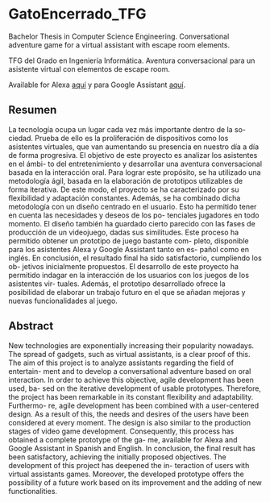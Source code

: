# GatoEncerrado_TFG

Bachelor Thesis in Computer Science Engineering. Conversational adventure game for a virtual assistant with escape room elements.

TFG del Grado en Ingeniería Informática. Aventura conversacional para un asistente virtual con elementos de escape room.

Available for Alexa [aquí](https://www.amazon.es/Universidad-de-Granada-Gato-encerrado/dp/B08DRKXGH4/ref=sr_1_1?__mk_es_ES=%C3%85M%C3%85%C5%BD%C3%95%C3%91&dchild=1&keywords=gato+encerrado&qid=1596482885&s=digital-skills&sr=1-1
) y para Google Assistant [aquí](https://assistant.google.com/services/a/uid/000000b3eb8d1518?source=web).

## Resumen

La tecnologı́a ocupa un lugar cada vez más importante dentro de la so-
ciedad. Prueba de ello es la proliferación de dispositivos como los asistentes
virtuales, que van aumentando su presencia en nuestro dı́a a dı́a de forma
progresiva. El objetivo de este proyecto es analizar los asistentes en el ámbi-
to del entretenimiento y desarrollar una aventura conversacional basada en
la interacción oral.
Para lograr este propósito, se ha utilizado una metodologı́a ágil, basada
en la elaboración de prototipos utilizables de forma iterativa. De este modo,
el proyecto se ha caracterizado por su flexibilidad y adaptación constantes.
Además, se ha combinado dicha metodologı́a con un diseño centrado en el
usuario. Esto ha permitido tener en cuenta las necesidades y deseos de los po-
tenciales jugadores en todo momento. El diseño también ha guardado cierto
parecido con las fases de producción de un videojuego, dadas sus similitudes.
Este proceso ha permitido obtener un prototipo de juego bastante com-
pleto, disponible para los asistentes Alexa y Google Assistant tanto en es-
pañol como en inglés.
En conclusión, el resultado final ha sido satisfactorio, cumpliendo los ob-
jetivos inicialmente propuestos. El desarrollo de este proyecto ha permitido
indagar en la interacción de los usuarios con los juegos de los asistentes vir-
tuales. Además, el prototipo desarrollado ofrece la posibilidad de elaborar
un trabajo futuro en el que se añadan mejoras y nuevas funcionalidades al
juego.

## Abstract

New technologies are exponentially increasing their popularity nowadays.
The spread of gadgets, such as virtual assistants, is a clear proof of this. The
aim of this project is to analyze assistants regarding the field of entertain-
ment and to develop a conversational adventure based on oral interaction.
In order to achieve this objective, agile development has been used, ba-
sed on the iterative development of usable prototypes. Therefore, the project
has been remarkable in its constant flexibility and adaptability. Furthermo-
re, agile development has been combined with a user-centered design. As a
result of this, the needs and desires of the users have been considered at
every moment. The design is also similar to the production stages of video
game development.
Consequently, this process has obtained a complete prototype of the ga-
me, available for Alexa and Google Assistant in Spanish and English.
In conclusion, the final result has been satisfactory, achieving the initially
proposed objectives. The development of this project has deepened the in-
teraction of users with virtual assistants games. Moreover, the developed
prototype offers the possibility of a future work based on its improvement
and the adding of new functionalities.
